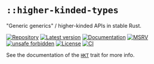# `::higher-kinded-types`

"Generic generics" / higher-kinded APIs in stable Rust.

[![Repository](https://img.shields.io/badge/repository-GitHub-brightgreen.svg)](
https://github.com/danielhenrymantilla/higher-kinded-types.rs)
[![Latest version](https://img.shields.io/crates/v/higher-kinded-types.svg)](
https://crates.io/crates/higher-kinded-types)
[![Documentation](https://docs.rs/higher-kinded-types/badge.svg)](
https://docs.rs/higher-kinded-types)
[![MSRV](https://img.shields.io/badge/MSRV-1.65.0-white)](
https://gist.github.com/danielhenrymantilla/8e5b721b3929084562f8f65668920c33)
[![unsafe forbidden](https://img.shields.io/badge/unsafe-forbidden-success.svg)](
https://github.com/rust-secure-code/safety-dance/)
[![License](https://img.shields.io/crates/l/higher-kinded-types.svg)](
https://github.com/danielhenrymantilla/higher-kinded-types.rs/blob/master/LICENSE-ZLIB)
[![CI](https://github.com/danielhenrymantilla/higher-kinded-types.rs/workflows/CI/badge.svg)](
https://github.com/danielhenrymantilla/higher-kinded-types.rs/actions)

See the documentation of the <code>[HKT]</code> trait for more info.

[HKT]: https://docs.rs/higher-kinded-types/0.1.0-rc1/higher-kinded-types/trait.HKT.html

<!-- Templated by `cargo-generate` using https://github.com/danielhenrymantilla/proc-macro-template -->
